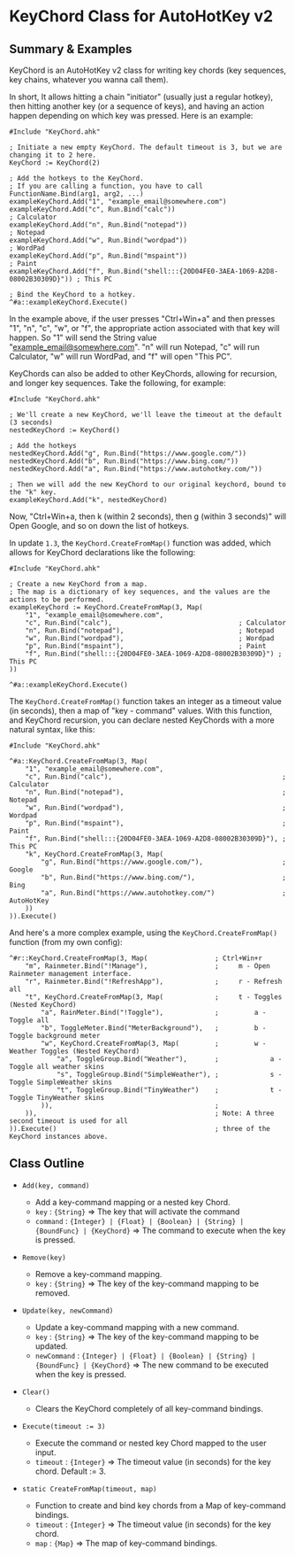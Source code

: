 # KeyChord Class for AutoHotKey v2

## Summary & Examples
KeyChord is an AutoHotKey v2 class for writing key chords (key sequences, key chains, whatever you wanna call them).

In short, It allows hitting a chain "initiator" (usually just a regular hotkey), then hitting another key
(or a sequence of keys), and having an action happen depending on which key was pressed. Here is an example:
```
#Include "KeyChord.ahk"

; Initiate a new empty KeyChord. The default timeout is 3, but we are changing it to 2 here.
KeyChord := KeyChord(2)

; Add the hotkeys to the KeyChord.
; If you are calling a function, you have to call FunctionName.Bind(arg1, arg2, ...)
exampleKeyChord.Add("1", "example_email@somewhere.com")
exampleKeyChord.Add("c", Run.Bind("calc"))                                           ; Calculator
exampleKeyChord.Add("n", Run.Bind("notepad"))                                        ; Notepad
exampleKeyChord.Add("w", Run.Bind("wordpad"))                                        ; WordPad
exampleKeyChord.Add("p", Run.Bind("mspaint"))                                        ; Paint
exampleKeyChord.Add("f", Run.Bind("shell:::{20D04FE0-3AEA-1069-A2D8-08002B30309D}")) ; This PC

; Bind the KeyChord to a hotkey.
^#a::exampleKeyChord.Execute()
```
In the example above, if the user presses "Ctrl+Win+a" and then presses "1", "n", "c", "w", or "f", the appropriate
action associated with that key will happen. So "1" will send the String value "example_email@somewhere.com". "n" will
run Notepad, "c" will run Calculator, "w" will run WordPad, and "f" will open "This PC".

KeyChords can also be added to other KeyChords, allowing for recursion, and longer key sequences. Take the following, for example:
```
#Include "KeyChord.ahk"

; We'll create a new KeyChord, we'll leave the timeout at the default (3 seconds)
nestedKeyChord := KeyChord()

; Add the hotkeys
nestedKeyChord.Add("g", Run.Bind("https://www.google.com/"))
nestedKeyChord.Add("b", Run.Bind("https://www.bing.com/"))
nestedKeyChord.Add("a", Run.Bind("https://www.autohotkey.com/"))

; Then we will add the new KeyChord to our original keychord, bound to the "k" key.
exampleKeyChord.Add("k", nestedKeyChord)
```
Now, "Ctrl+Win+a, then k (within 2 seconds), then g (within 3 seconds)" will Open Google, and so on down the list of hotkeys.

In update `1.3`, the `KeyChord.CreateFromMap()` function was added, which allows for KeyChord declarations like the following:
```
#Include "KeyChord.ahk"

; Create a new KeyChord from a map.
; The map is a dictionary of key sequences, and the values are the actions to be performed.
exampleKeyChord := KeyChord.CreateFromMap(3, Map(
    "1", "example_email@somewhere.com",
    "c", Run.Bind("calc"),                                ; Calculator
    "n", Run.Bind("notepad"),                             ; Notepad
    "w", Run.Bind("wordpad"),                             ; Wordpad
    "p", Run.Bind("mspaint"),                             ; Paint
    "f", Run.Bind("shell:::{20D04FE0-3AEA-1069-A2D8-08002B30309D}") ; This PC
))

^#a::exampleKeyChord.Execute()
```

The `KeyChord.CreateFromMap()` function takes an integer as a timeout value (in seconds), then a map of "key - command" values.
With this function, and KeyChord recursion, you can declare nested KeyChords with a more natural syntax, like this:
```
#Include "KeyChord.ahk"

^#a::KeyChord.CreateFromMap(3, Map(
    "1", "example_email@somewhere.com",
    "c", Run.Bind("calc"),                                           ; Calculator
    "n", Run.Bind("notepad"),                                        ; Notepad
    "w", Run.Bind("wordpad"),                                        ; Wordpad
    "p", Run.Bind("mspaint"),                                        ; Paint
    "f", Run.Bind("shell:::{20D04FE0-3AEA-1069-A2D8-08002B30309D}"), ; This PC
    "k", KeyChord.CreateFromMap(3, Map(
        "g", Run.Bind("https://www.google.com/"),                    ; Google
        "b", Run.Bind("https://www.bing.com/"),                      ; Bing
        "a", Run.Bind("https://www.autohotkey.com/")                 ; AutoHotKey
    ))
)).Execute()
```

And here's a more complex example, using the `KeyChord.CreateFromMap()` function (from my own config):
```
^#r::KeyChord.CreateFromMap(3, Map(                 ; Ctrl+Win+r
    "m", Rainmeter.Bind("!Manage"),                 ;     m - Open Rainmeter management interface.
    "r", Rainmeter.Bind("!RefreshApp"),             ;     r - Refresh all
    "t", KeyChord.CreateFromMap(3, Map(             ;     t - Toggles (Nested KeyChord)
        "a", RainMeter.Bind("!Toggle"),             ;         a - Toggle all
        "b", ToggleMeter.Bind("MeterBackground"),   ;         b - Toggle background meter
        "w", KeyChord.CreateFromMap(3, Map(         ;         w - Weather Toggles (Nested KeyChord)
            "a", ToggleGroup.Bind("Weather"),       ;             a - Toggle all weather skins
            "s", ToggleGroup.Bind("SimpleWeather"), ;             s - Toggle SimpleWeather skins
            "t", ToggleGroup.Bind("TinyWeather")    ;             t - Toggle TinyWeather skins
        )),                                         ;
    )),                                             ; Note: A three second timeout is used for all
)).Execute()                                        ; three of the KeyChord instances above.
```
## Class Outline

- `Add(key, command)`
  - Add a key-command mapping or a nested key Chord.
  - `key` : `{String}` => The key that will activate the command
  - `command` : `{Integer} | {Float} | {Boolean} | {String} | {BoundFunc} | {KeyChord}` => The command to execute when the key is pressed.

- `Remove(key)`
  - Remove a key-command mapping.
  - `key` : `{String}` => The key of the key-command mapping to be removed.

- `Update(key, newCommand)`
  - Update a key-command mapping with a new command.
  - `key` : `{String}` => The key of the key-command mapping to be updated.
  - `newCommand` : `{Integer} | {Float} | {Boolean} | {String} | {BoundFunc} | {KeyChord}` => The new command to be executed when the key is pressed.

- `Clear()`
  - Clears the KeyChord completely of all key-command bindings.

- `Execute(timeout := 3)`
  - Execute the command or nested key Chord mapped to the user input.
  - `timeout` : `{Integer}` => The timeout value (in seconds) for the key chord. Default := 3.

- `static CreateFromMap(timeout, map)`
  - Function to create and bind key chords from a Map of key-command bindings.
  - `timeout` : `{Integer}` => The timeout value (in seconds) for the key chord.
  - `map` : `{Map}` => The map of key-command bindings.